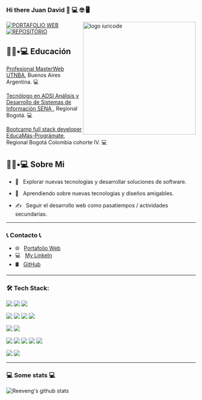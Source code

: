 ### Hi there Juan David 👋 💻 🤓 🖥

<img src="https://github.com/iuricode/iuricode/blob/main/ilus-code.svg" min-width="300px" max-width="300px" width="300px" align="right" alt="logo iuricode">

[![PORTAFOLIO WEB](https://img.shields.io/badge/perfil%20-%23323330.svg?&style=for-the-badge&logo=perfil&logoColor=black&color=FF0080)](https://portafolio-web-one.vercel.app/)
[![REPOSITÓRIO](https://img.shields.io/badge/repositório%20-%23323330.svg?&style=for-the-badge&logo=repositório&logoColor=black&color=8000FF)](https://github.com/JDQN)


<h2> 👨🏻•💻 Educación </h2>

<p><a href="https://sceu.frba.utn.edu.ar/course/professional-webmaster/">Profesional MasterWeb UTNBA</a>, Buenos Aires Argentina. 💻 </br>
</em></p>

<p><a href="http://oferta.senasofiaplus.edu.co/sofia-oferta/">Tecnólogo en ADSI Análisis y Desarrollo de Sistemas de Información SENA </a>, Regional Bogotá. 💻 </br>
</em></p>

<p><a href="https://educamas.com.co/">Bootcamp full stack developer EducaMás-Prográmate</a>, Regional Bogotá Colombia cohorte IV. 💻 </br>
</em></p>

<h2> 👨🏻•💻 Sobre Mi </h2>

 
- 🤔 &nbsp; Explorar nuevas tecnologías y desarrollar soluciones de software.

- 🌱 &nbsp; Aprendiendo sobre nuevas tecnologias y diseños amigables.

- ✍️ &nbsp; Seguir el desarrollo web como pasatiempos / actividades secundarias.

---

<h3> 📞 Contacto 📞 </h3>

- 🌐 &nbsp; <a href="https://portafolio-web-one.vercel.app/"> Portafolio Web </a>
- 💻 &nbsp; <a href="https://www.linkedin.com/in/viamonte2319/"> My LinkeIn </a>
- 🛢 &nbsp; <a href="https://github.com/JDQN"> GitHub </a>

---

<h3>🛠 Tech Stack: </h3>

<p>
<img  src="https://img.shields.io/badge/HTML-FF5733?style=for-the-badge&logo=html5&logoColor=white"/> <img  src="https://img.shields.io/badge/CSS-00D3E8?&style=for-the-badge&logo=css3&logoColor=white"/> <img  src="https://img.shields.io/badge/Bootstrap-563D7C?style=for-the-badge&logo=bootstrap&logoColor=white"/> </p> 
</p>

<p>
<img  src="https://img.shields.io/badge/React-20232A?style=for-the-badge&logo=react&logoColor=61DAFB"/> <img src="https://img.shields.io/badge/Node.js-43853D?style=for-the-badge&logo=node.js&logoColor=white"/> <img  src="https://img.shields.io/badge/JavaScript-D4AC0D?style=for-the-badge&logo=javascript&logoColor=F7DF1E"/> <img  src="https://img.shields.io/badge/Express.js-138D75?style=for-the-badge"/> 
</p>

<p>
<img  src="https://img.shields.io/badge/MongoDB-2ECC71?style=for-the-badge&logo=mongodb&logoColor=white"/> <img src="https://img.shields.io/badge/MySQL-016FA2?style=for-the-badge&logo=mysql&logoColor=white"/>
</p>

<p>
<img  src="https://img.shields.io/badge/git-884EA0.svg?style=for-the-badge&logo=git&logoColor=white"/> <img  src="https://img.shields.io/badge/Postman-FF6C37?style=for-the-badge&logo=postman&logoColor=white"/> <img  src="https://img.shields.io/badge/jira-%230A0FFF.svg?style=for-the-badge&logo=jira&logoColor=white"/> <img  src="https://img.shields.io/badge/figma-%23F24E1E.svg?style=for-the-badge&logo=figma&logoColor=white"/> <img  src="https://img.shields.io/badge/wordpress-1A5276?style=for-the-badge&logo=wordpress&logoColor=blue"/>  
</p>

<p>
<img  src="https://img.shields.io/badge/Netlify-00C7B7?style=for-the-badge&logo=netlify&logoColor=white"/> <img  src="https://img.shields.io/badge/Heroku-4A235A?style=for-the-badge&logo=heroku&logoColor=white"/> 
</p>
 
---
  
<h3>💻 Some stats 💻</h3>

![Reeveng's github stats](https://github-readme-stats.vercel.app/api?username=reeveng&show_icons=true&title_color=fff&icon_color=79ff97&text_color=9f9f9f&bg_color=151515)
